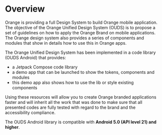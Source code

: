 # Overview

Orange is providing a full Design System to build Orange mobile application. The objective of the Orange Unified Design System (OUDS) is to propose a set of guidelines on how to apply the Orange Brand on mobile applications. The Orange design system also provides a series of components and modules that show in details how to use this in Orange apps.

The Orange Unified Design System has been implemented in a code library (OUDS Android) that provides:
- a Jetpack Compose code library
- a demo app that can be launched to show the tokens, components and modules
- this demo app also shows how to use the lib or style existing components

Using these resources will allow you to create Orange branded applications faster and will inherit all the work that was done to make sure that all presented codes are fully tested with regard to the brand and the accessibility compliance.

The OUDS Android library is compatible with **Android 5.0 (API level 21) and higher**.